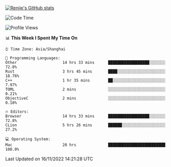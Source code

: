 [![Renjie's GitHub stats](https://github-readme-stats.vercel.app/api?username=liurenjie1024&show_icons=true&theme=chartreuse-dark)](https://github.com/anuraghazra/github-readme-stats)

<!--START_SECTION:waka-->
![Code Time](http://img.shields.io/badge/Code%20Time-339%20hrs%2055%20mins-blue)

![Profile Views](http://img.shields.io/badge/Profile%20Views-23-blue)

📊 **This Week I Spent My Time On** 

```text
⌚︎ Time Zone: Asia/Shanghai

💬 Programming Languages: 
Other                    14 hrs 33 mins      ██████████████████░░░░░░░   72.8% 
Rust                     3 hrs 45 mins       ████░░░░░░░░░░░░░░░░░░░░░   18.76% 
C++                      1 hr 35 mins        ██░░░░░░░░░░░░░░░░░░░░░░░   7.97% 
TOML                     2 mins              ░░░░░░░░░░░░░░░░░░░░░░░░░   0.21% 
ObjectiveC               2 mins              ░░░░░░░░░░░░░░░░░░░░░░░░░   0.18%

🔥 Editors: 
Browser                  14 hrs 33 mins      ██████████████████░░░░░░░   72.8% 
CLion                    5 hrs 26 mins       ██████░░░░░░░░░░░░░░░░░░░   27.2%

💻 Operating System: 
Mac                      20 hrs              █████████████████████████   100.0%

```


 Last Updated on 16/11/2022 14:21:28 UTC
<!--END_SECTION:waka-->

